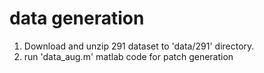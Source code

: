 # data generation

1. Download and unzip 291 dataset to 'data/291' directory.
2. run 'data_aug.m' matlab code for patch generation
